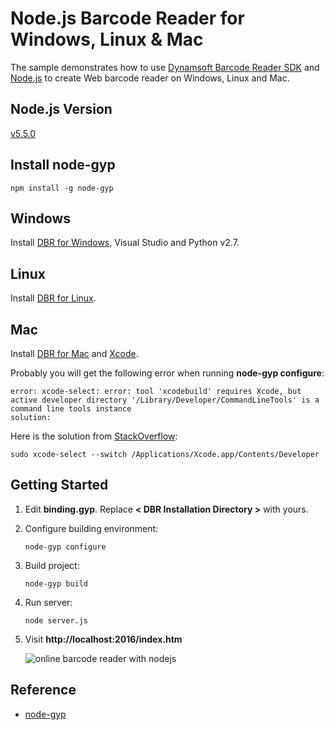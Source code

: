# Node.js Barcode Reader for Windows, Linux & Mac

The sample demonstrates how to use [Dynamsoft Barcode Reader SDK][1] and [Node.js][2] to create Web barcode reader on Windows, Linux and Mac.

## Node.js Version
[v5.5.0][0]

## Install node-gyp

```
npm install -g node-gyp
```

## Windows
Install [DBR for Windows][3], Visual Studio and Python v2.7.

## Linux
Install [DBR for Linux][4].

## Mac
Install [DBR for Mac][3] and [Xcode][6].

Probably you will get the following error when running **node-gyp configure**:

```
error: xcode-select: error: tool 'xcodebuild' requires Xcode, but active developer directory '/Library/Developer/CommandLineTools' is a command line tools instance
solution: 
```
Here is the solution from [StackOverflow][7]:

```
sudo xcode-select --switch /Applications/Xcode.app/Contents/Developer
```

## Getting Started
1. Edit **binding.gyp**. Replace **< DBR Installation Directory >** with yours. 
2. Configure building environment:

    ```
    node-gyp configure
    ```
3. Build project:

    ```
    node-gyp build
    ```
4. Run server:
    
    ```
    node server.js
    ```
5. Visit **http://localhost:2016/index.htm**

    ![online barcode reader with nodejs](http://www.codepool.biz/wp-content/uploads/2016/01/node-online-barcode-reader.png)

## Reference
* [node-gyp][5]

[0]:https://nodejs.org/en/download/stable/
[1]:http://www.dynamsoft.com/Products/Dynamic-Barcode-Reader.aspx
[2]:https://nodejs.org
[3]:http://www.dynamsoft.com/Downloads/Dynamic-Barcode-Reader-Download.aspx
[4]:https://www.dynamsoft.com/Downloads/DownloadLog.aspx?server=1&product=support/dbr-4.0.0-pre-alpha.tar.gz
[5]:https://github.com/nodejs/node-gyp
[6]:https://developer.apple.com/xcode/download/
[7]:http://stackoverflow.com/questions/19605862/unable-to-use-xcodebuild-on-mavericks-with-command-line-tools-installed

